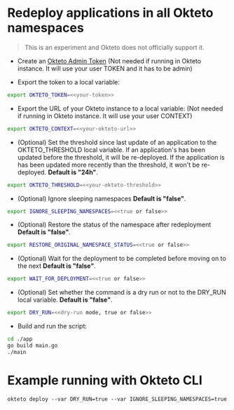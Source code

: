 # Redeploy applications in all Okteto namespaces

> This is an experiment and Okteto does not officially support it.

- Create an [Okteto Admin Token](https://www.okteto.com/docs/admin/dashboard/#admin-access-tokens) (Not needed if running in Okteto instance. It will use your user TOKEN and it has to be admin)

- Export the token to a local variable:

```bash
export OKTETO_TOKEN=<<your-token>>
```

- Export the URL of your Okteto instance to a local variable: (Not needed if running in Okteto instance. It will use your user CONTEXT)

```bash
export OKTETO_CONTEXT=<<your-okteto-url>>
```

- (Optional) Set the threshold since last update of an application to the OKTETO_THRESHOLD local variable. If an application's has been updated before the threshold, it will be re-deployed. If the application is has been updated more recently than the threshold, it won't be re-deployed. **Default is "24h"**.

```bash
export OKTETO_THRESHOLD=<<your-okteto-threshold>>
```

- (Optional) Ignore sleeping namespaces **Default is "false"**.

```bash
export IGNORE_SLEEPING_NAMESPACES=<<true or false>>
```

- (Optional) Restore the status of the namespace after redeployment **Default is "false"**.

```bash
export RESTORE_ORIGINAL_NAMESPACE_STATUS=<<true or false>>
```

- (Optional) Wait for the deployment to be completed before moving on to the next **Default is "false"**.

```bash
export WAIT_FOR_DEPLOYMENT=<<true or false>>
```

- (Optional) Set whether the command is a dry run or not to the DRY_RUN local variable. **Default is "false"**.

```bash
export DRY_RUN=<<dry-run mode, true or false>>
```

- Build and run the script:
```bash
cd ./app
go build main.go
./main
```

# Example running with Okteto CLI

```okteto deploy --var DRY_RUN=true --var IGNORE_SLEEPING_NAMESPACES=true```